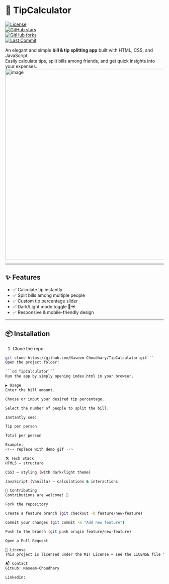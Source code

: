 # 💸 TipCalculator  

[![License](https://img.shields.io/github/license/Naseem-Choudhary/TipCalculator?color=blue)](./LICENSE)  
[![GitHub stars](https://img.shields.io/github/stars/your-username/TipCalculator?style=social)](https://github.com/Naseem-Choudhary/TipCalculator/stargazers)  
[![GitHub forks](https://img.shields.io/github/forks/your-username/TipCalculator?style=social)](https://github.com/Naseem-Choudhary/TipCalculator/network/members)  
[![Last Commit](https://img.shields.io/github/last-commit/your-username/TipCalculator)](https://github.com/Naseem-Choudhary/TipCalculator/commits/main)  

An elegant and simple **bill & tip splitting app** built with HTML, CSS, and JavaScript.  
Easily calculate tips, split bills among friends, and get quick insights into your expenses.  
<img width="1350" height="604" alt="image" src="https://github.com/user-attachments/assets/8ea02574-6a28-4db2-8340-7e83a8cdf547" />


---

## ✨ Features
- ✅ Calculate tip instantly  
- ✅ Split bills among multiple people  
- ✅ Custom tip percentage slider  
- ✅ Dark/Light mode toggle 🌙☀️  
- ✅ Responsive & mobile-friendly design  

---

## 📦 Installation  

1. Clone the repo:  
```bash
git clone https://github.com/Naseem-Choudhary/TipCalculator.git```
Open the project folder:

```cd TipCalculator```
Run the app by simply opening index.html in your browser.

▶️ Usage
Enter the bill amount.

Choose or input your desired tip percentage.

Select the number of people to split the bill.

Instantly see:

Tip per person

Total per person

Example:
<!-- replace with demo gif -->

🛠️ Tech Stack
HTML5 – structure

CSS3 – styling (with dark/light theme)

JavaScript (Vanilla) – calculations & interactions

🤝 Contributing
Contributions are welcome! 🎉

Fork the repository

Create a feature branch (git checkout -b feature/new-feature)

Commit your changes (git commit -m "Add new feature")

Push to the branch (git push origin feature/new-feature)

Open a Pull Request

📜 License
This project is licensed under the MIT License – see the LICENSE file for details.

📬 Contact
GitHub: Naseem-Choudhary

LinkedIn: 
